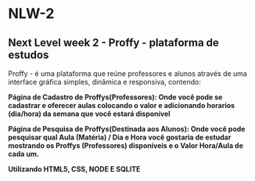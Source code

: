 # NLW-2

## Next Level week 2 - Proffy - plataforma de estudos

Proffy - é uma plataforma que reúne professores e alunos através de uma interface gráfica simples, dinâmica e responsiva, contendo:

__Página de Cadastro de Proffys(Professores): Onde você pode se cadastrar e oferecer aulas colocando o valor e adicionando horarios (dia/hora) da semana que você estará disponível__

__Página de Pesquisa de Proffys(Destinada aos Alunos): Onde você pode pesquisar qual Aula (Matéria) / Dia e Hora você gostaria de estudar mostrando os Proffys (Professores) disponíveis e o Valor Hora/Aula de cada um.__

__Utilizando HTML5, CSS, NODE E SQLITE__

